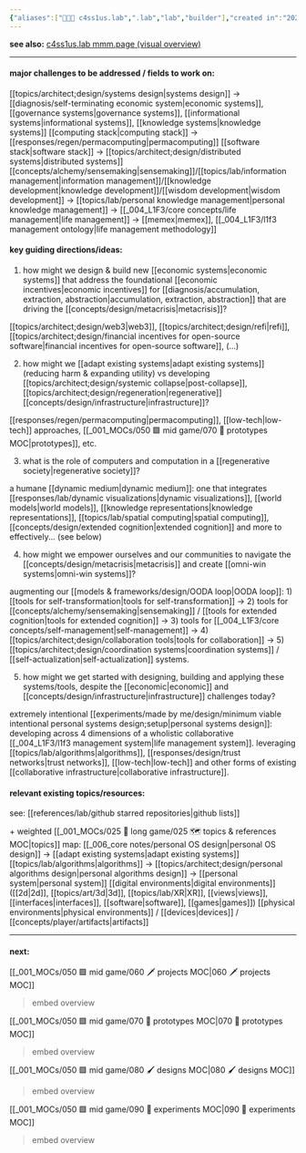 ```yaml
---
{"aliases":["👨🏻‍🔬 c4ss1us.lab",".lab","lab","builder"],"created in":"2022-02-11T10:49:50-03:00","last tended to":"2024-08-26T14:27:11-03:00","created":"2024-05-22T17:07:42.901-03:00","updated":"2024-12-06T16:16:12.772-03:00","tags":["c4ss1us","lab","🌿"],"notestage":["🌿"],"dg-publish":true,"permalink":"/005-c4ss1us/c4ss1us-lab/","dgPassFrontmatter":true}
---
```


**see also:** [c4ss1us.lab mmm.page (visual overview)](https://c4ss1us.mmm.page/lab)

---
#### major challenges to be addressed / fields to work on:

[[topics/architect;design/systems design\|systems design]] -> [[diagnosis/self-terminating economic system\|economic systems]], [[governance systems\|governance systems]], [[informational systems\|informational systems]], [[knowledge systems\|knowledge systems]]
[[computing stack\|computing stack]] -> [[responses/regen/permacomputing\|permacomputing]]
[[software stack\|software stack]] -> [[topics/architect;design/distributed systems\|distributed systems]]
[[concepts/alchemy/sensemaking\|sensemaking]]/[[topics/lab/information management\|information management]]/[[knowledge development\|knowledge development]]/[[wisdom development\|wisdom development]] -> 
[[topics/lab/personal knowledge management\|personal knowledge management]] -> 
[[_004_L1F3/core concepts/life management\|life management]] -> [[memex\|memex]], [[_004_L1F3/l1f3 management ontology\|life management methodology]]

#### key guiding directions/ideas:

1) how might we design & build new [[economic systems\|economic systems]] that address the foundational [[economic incentives\|economic incentives]] for [[diagnosis/accumulation, extraction, abstraction\|accumulation, extraction, abstraction]] that are driving the [[concepts/design/metacrisis\|metacrisis]]?

[[topics/architect;design/web3\|web3]], [[topics/architect;design/refi\|refi]], [[topics/architect;design/financial incentives for open-source software\|financial incentives for open-source software]], (...)

2) how might we [[adapt existing systems\|adapt existing systems]] (reducing harm & expanding utility) vs developing [[topics/architect;design/systemic collapse\|post-collapse]], [[topics/architect;design/regeneration\|regenerative]] [[concepts/design/infrastructure\|infrastructure]]?

[[responses/regen/permacomputing\|permacomputing]], [[low-tech\|low-tech]] approaches, [[_001_MOCs/050 🟩 mid game/070 🔩 prototypes MOC\|prototypes]], etc.

3) what is the role of computers and computation in a [[regenerative society\|regenerative society]]?

a humane [[dynamic medium\|dynamic medium]]: one that integrates [[responses/lab/dynamic visualizations\|dynamic visualizations]], [[world models\|world models]], [[knowledge representations\|knowledge representations]], [[topics/lab/spatial computing\|spatial computing]], [[concepts/design/extended cognition\|extended cognition]] and more to effectively... (see below)

4) how might we empower ourselves and our communities to navigate the [[concepts/design/metacrisis\|metacrisis]] and create [[omni-win systems\|omni-win systems]]?
 
augmenting our [[models & frameworks/design/OODA loop\|OODA loop]]: 1) [[tools for self-transformation\|tools for self-transformation]] -> 2) tools for [[concepts/alchemy/sensemaking\|sensemaking]] / [[tools for extended cognition\|tools for extended cognition]] -> 3) tools for [[_004_L1F3/core concepts/self-management\|self-management]] -> 4) [[topics/architect;design/collaboration tools\|tools for collaboration]] -> 5) [[topics/architect;design/coordination systems\|coordination systems]] / [[self-actualization\|self-actualization]] systems.

5) how might we get started with designing, building and applying these systems/tools, despite the [[economic\|economic]] and [[concepts/design/infrastructure\|infrastructure]] challenges today?

extremely intentional [[experiments/made by me/design/minimum viable intentional personal systems design;setup\|personal systems design]]: developing across 4 dimensions of a wholistic collaborative [[_004_L1F3/l1f3 management system\|life management system]]. leveraging [[topics/lab/algorithms\|algorithms]], [[responses/design/trust networks\|trust networks]], [[low-tech\|low-tech]] and other forms of existing [[collaborative infrastructure\|collaborative infrastructure]].

#### relevant existing topics/resources:

see: [[references/lab/github starred repositories\|github lists]]

\+ weighted [[_001_MOCs/025 🔷 long game/025 🗺 topics & references MOC\|topics]] map:
[[_006_core notes/personal OS design\|personal OS design]] -> [[adapt existing systems\|adapt existing systems]]
[[topics/lab/algorithms\|algorithms]] -> [[topics/architect;design/personal algorithms design\|personal algorithms design]] -> [[personal system\|personal system]]
[[digital environments\|digital environments]] ([[2d\|2d]], [[topics/art/3d\|3d]], [[topics/lab/XR\|XR]], [[views\|views]], [[interfaces\|interfaces]], [[software\|software]], [[games\|games]])
[[physical environments\|physical environments]] / [[devices\|devices]] / [[concepts/player/artifacts\|artifacts]]

---
#### next:

[[_001_MOCs/050 🟩 mid game/060 🗡 projects MOC\|060 🗡 projects MOC]]
> embed overview

[[_001_MOCs/050 🟩 mid game/070 🔩 prototypes MOC\|070 🔩 prototypes MOC]]
> embed overview

[[_001_MOCs/050 🟩 mid game/080 🖌 designs MOC\|080 🖌 designs MOC]]
> embed overview

[[_001_MOCs/050 🟩 mid game/090 🧪 experiments MOC\|090 🧪 experiments MOC]]
> embed overview

